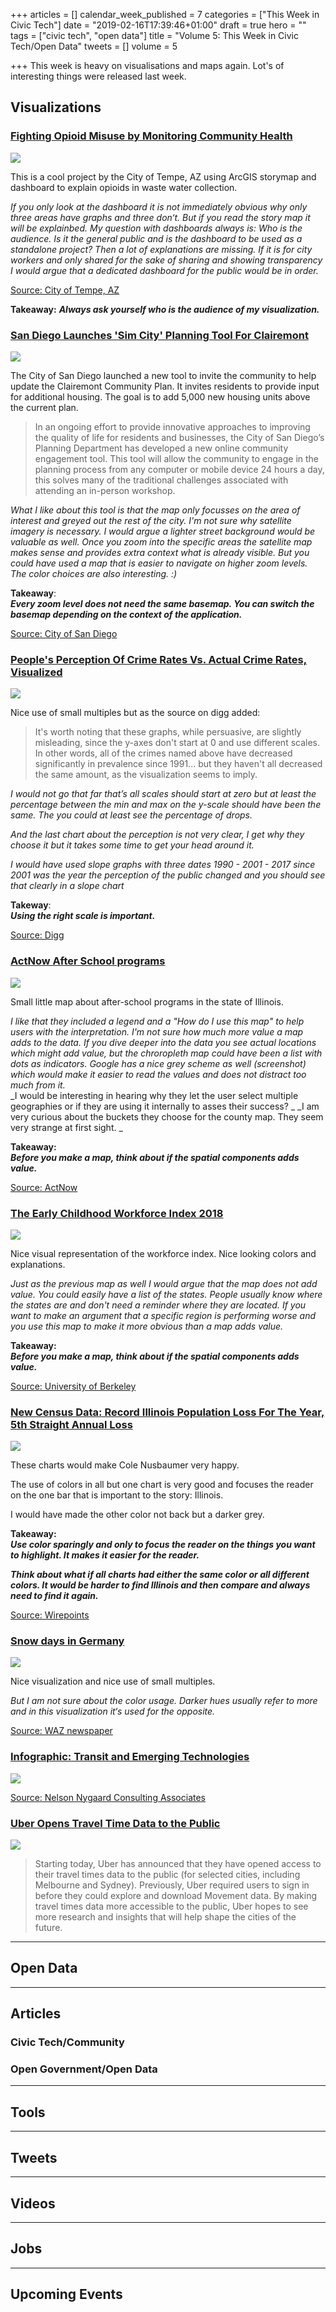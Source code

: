 +++
articles = []
calendar_week_published = 7
categories = ["This Week in Civic Tech"]
date = "2019-02-16T17:39:46+01:00"
draft = true
hero = ""
tags = ["civic tech", "open data"]
title = "Volume 5: This Week in Civic Tech/Open Data"
tweets = []
volume = 5

+++
This week is heavy on visualisations and maps again. Lot's of interesting things were released last week. 

## Visualizations

### [Fighting Opioid Misuse by Monitoring Community Health](https://tempegov.maps.arcgis.com/apps/Cascade/index.html?appid=92073d7f6a6a498b987f2afdab1b9471)

![](https://res.cloudinary.com/civicvision/image/upload/v1550335436/Volume%205/tempe-opiod.png)

This is a cool project by the City of Tempe, AZ using ArcGIS storymap and dashboard to explain opioids in waste water collection.

_If you only look at the dashboard it is not immediately obvious why only three areas have graphs and three don‘t. But if you read the story map it will be explainbed. My question with dashboards always is: Who is the audience. Is it the general public and is the dashboard to be used as a standalone project? Then a lot of explanations are missing.
If it is for city workers and only shared for the sake of sharing and showing transparency I would argue that a dedicated dashboard for the public would be in order._

[Source: City of Tempe, AZ](https://tempegov.maps.arcgis.com/apps/Cascade/index.html?appid=92073d7f6a6a498b987f2afdab1b9471)

**Takeaway:**
**_Always ask yourself who is the audience of my visualization._**

### [San Diego Launches 'Sim City' Planning Tool For Clairemont](https://www.clairemontplan.org/online-community-engagement-tool)

![](https://res.cloudinary.com/civicvision/image/upload/v1550507772/Volume%205/san-diego-clairmont-planning-tool.png)

The City of San Diego launched a new tool to invite the community to help update the Clairemont Community Plan. It invites residents to provide input for additional housing. The goal is to add 5,000 new housing units above the current plan. 

> In an ongoing effort to provide innovative approaches to improving the quality of life for residents and businesses, the City of San Diego’s Planning Department has developed a new online community engagement tool. This tool will allow the community to engage in the planning process from any computer or mobile device 24 hours a day, this solves many of the traditional challenges associated with attending an in-person workshop.

_What I like about this tool is that the map only focusses on the area of interest and greyed out the rest of the city. I'm not sure why satellite imagery is necessary. I would argue a lighter street background would be valuable as well. Once you zoom into the specific areas the satellite map makes sense and provides extra context what is already visible. But you could have used a map that is easier to navigate on higher zoom levels.   
The color choices are also interesting. :)_ 

**Takeaway**:  
**_Every zoom level does not need the same basemap. You can switch the basemap depending on the context of the application._**

[Source: City of San Diego](https://www.clairemontplan.org/online-community-engagement-tool)

### [People's Perception Of Crime Rates Vs. Actual Crime Rates, Visualized](http://digg.com/2019/crime-rates-perceptions-vs-reality?utm_source=ifttt)

![](https://res.cloudinary.com/civicvision/image/upload/v1550335783/Volume%205/crime-perception.png)

Nice use of small multiples but as the source on digg added:

> It's worth noting that these graphs, while persuasive, are slightly misleading, since the y-axes don't start at 0 and use different scales. In other words, all of the crimes named above have decreased significantly in prevalence since 1991... but they haven't all decreased the same amount, as the visualization seems to imply.

_I would not go that far that’s all scales should start at zero but at least the percentage between the min and max on the y-scale should have been the same. The you could at least see the percentage of drops._

_And the last chart about the perception is not very clear, I get why they choose it but it takes some time to get your head around it._

_I would have used slope graphs with three dates 1990 - 2001 - 2017 since 2001 was the year the perception of the public changed and you should see that clearly in a slope chart_

**Takeway**:  
**_Using the right scale is important._**

[Source: Digg](http://digg.com/2019/crime-rates-perceptions-vs-reality?utm_source=ifttt)

### [ActNow After School programs](https://map.actnowillinois.org/map)

![](https://res.cloudinary.com/civicvision/image/upload/v1550389887/Volume%205/Illinois-prek-programs.png)

Small little map about after-school programs in the state of Illinois. 

_I like that they included a legend and a "How do I use this map" to help users with the interpretation. I'm not sure how much more value a map adds to the data. If you dive deeper into the data you see actual locations which might add value, but the chroropleth map could have been a list with dots as indicators._
_Google has a nice grey scheme as well (screenshot) which would make it easier to read the values and does not distract too much from it._  
_I would be interesting in hearing why they let the user select multiple geographies or if they are using it internally to asses their success? _
_I am very curious about the buckets they choose for the county map. They seem very strange at first sight. _

**Takeaway:   
_Before you make a map, think about if the spatial components adds value._** 

[Source: ActNow](https://map.actnowillinois.org/map)

### [The Early Childhood Workforce Index 2018](http://cscce.berkeley.edu/2018-index-map/?fbclid=IwAR2THMkrFmaNLKgBsW0ogh1clcEDJS7VrWi5iHESCzNk6MaNZ55_u0bcyvk)

![](https://res.cloudinary.com/civicvision/image/upload/v1550506866/Volume%205/early-childhood-workforce-index.png)

Nice visual representation of the workforce index. Nice looking colors and explanations.

_Just as the previous map as well I would argue that the map does not add value. You could easily have a list of the states. People usually know where the states are and don't need a reminder where they are located. If you want to make an argument that a specific region is performing worse and you use this map to make it more obvious than a map adds value._

**Takeaway:   
_Before you make a map, think about if the spatial components adds value._** 

[Source: University of Berkeley](http://cscce.berkeley.edu/2018-index-map/?fbclid=IwAR2THMkrFmaNLKgBsW0ogh1clcEDJS7VrWi5iHESCzNk6MaNZ55_u0bcyvk)

### [New Census Data: Record Illinois Population Loss For The Year, 5th Straight Annual Loss](https://wirepoints.org/shrinking-illinois-loses-population-five-years-in-a-row/)

![](https://res.cloudinary.com/civicvision/image/upload/v1550506860/Volume%205/illinois-population.png)

These charts would make Cole Nusbaumer very happy. 

The use of colors in all but one chart is very good and focuses the reader on the one bar that is important to the story: Illinois. 

I would have made the other color not back but a darker grey.

**Takeaway:**   
**_Use color sparingly and only to focus the reader on the things you want to highlight. It makes it easier for the reader._** 

**_Think about what if all charts had either the same color or all different colors. It would be harder to find Illinois and then compare and always need to find it again._**

[Source: Wirepoints](https://wirepoints.org/shrinking-illinois-loses-population-five-years-in-a-row/)

### [Snow days in Germany](https://interaktiv.waz.de/winter-vergleich-deutschland/)

![](https://res.cloudinary.com/civicvision/image/upload/v1550511088/Volume%205/snow-days-germany.png)

Nice visualization and nice use of small multiples. 

_But I am not sure about the color usage. Darker hues usually refer to more and in this visualization it‘s used for the opposite._

[Source: WAZ newspaper](https://interaktiv.waz.de/winter-vergleich-deutschland/)


### [Infographic: Transit and Emerging Technologies](http://nelsonnygaard.com/transit-and-emerging-technologies/)

![](https://res.cloudinary.com/civicvision/image/upload/v1550507021/Volume%205/right-of-way-capacity.jpg)

[Source: Nelson Nygaard Consulting Associates](http://nelsonnygaard.com/transit-and-emerging-technologies/)

### [Uber Opens Travel Time Data to the Public](https://movement.uber.com/explore/boston/travel-times/query?lang=en-AU&lat.=42.3584308&lng.=-71.1007732&z.=12&si=1116&ti=&ag=censustracts&dt[tpb]=ALL_DAY&dt[dr][sd]=2018-01-01&dt[dr][ed]=2018-01-31&dt[wd;]=1,2,3,4,5,6,7&cd=&sa;=&sdn=)

![](https://res.cloudinary.com/civicvision/image/upload/v1550512747/Volume%205/uber-movement-boston.png)

> Starting today, Uber has announced that they have opened access to their travel times data to the public (for selected cities, including Melbourne and Sydney). Previously, Uber required users to sign in before they could explore and download Movement data. By making travel times data more accessible to the public, Uber hopes to see more research and insights that will help shape the cities of the future.





<hr />

## Open Data

<hr />

## Articles

### Civic Tech/Community

### Open Government/Open Data

<hr />

## Tools

<hr />

## Tweets

<hr />

## Videos

<hr />

## Jobs

<hr />

## Upcoming Events